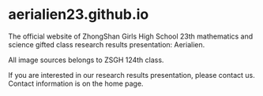 # aerialien23.github.io
The official website of ZhongShan Girls High School 23th mathematics and science gifted class research results presentation: Aerialien.

All image sources belongs to ZSGH 124th class.

If you are interested in our research results presentation, please contact us. Contact information is on the home page.